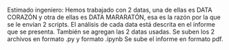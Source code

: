 Estimado ingeniero:
Hemos trabajado con 2 datas, una de ellas es DATA CORAZÓN y otra de ellas es DATA MARARATÓN, esa es la razón por la que se le envían 2 scripts. El análisis de cada data está descrita en el informe que se presenta.
También se agregan las 2 datas usadas.
Se suben los 2 archivos en formato .py y formato .ipynb
Se sube el informe en formato pdf.
